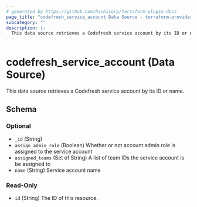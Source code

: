 ```yaml
---
# generated by https://github.com/hashicorp/terraform-plugin-docs
page_title: "codefresh_service_account Data Source - terraform-provider-codefresh"
subcategory: ""
description: |-
  This data source retrieves a Codefresh service account by its ID or name.
---
```


# codefresh_service_account (Data Source)

This data source retrieves a Codefresh service account by its ID or name.



<!-- schema generated by tfplugindocs -->
## Schema

### Optional

- `_id` (String)
- `assign_admin_role` (Boolean) Whether or not account admin role is assigned to the service account
- `assigned_teams` (Set of String) A list of team IDs the service account is be assigned to
- `name` (String) Service account name

### Read-Only

- `id` (String) The ID of this resource.
